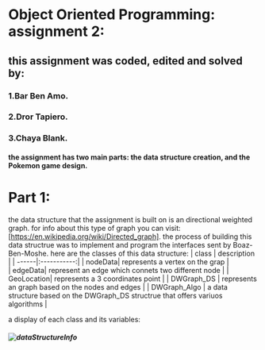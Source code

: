 # Object Oriented Programming: assignment 2:
## this assignment was coded, edited and solved by:
### 1.**Bar Ben Amo.**
### 2.**Dror Tapiero.**
### 3.**Chaya Blank.**
#### the assignment has two main parts: the data structure creation, and the Pokemon game design.
Part 1:
=======
the data structure that the assignment is built on is an directional weighted graph.
for info about this type of graph you can visit: [https://en.wikipedia.org/wiki/Directed_graph].
the process of building this data structrue was to implement and program the interfaces sent by Boaz-Ben-Moshe.
here are the classes of this data structure:
| class | description |
| ------|:-----------:|
| nodeData| represents a vertex on the grap |  
| edgeData| represent an edge which connets two different node |
| GeoLocation| represents a 3 coordinates point |
| DWGraph_DS | represents an graph based on the nodes and edges |
| DWGraph_Algo | a data structure based on the DWGraph_DS structrue that offers variuos algorithms |

a display of each class and its variables:
##### ![dataStructureInfo](https://user-images.githubusercontent.com/74831687/102719728-54628f00-42f8-11eb-924a-17a46520431a.png)

